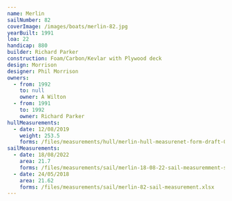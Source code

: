 ```yaml
---
name: Merlin
sailNumber: 82
coverImage: /images/boats/merlin-82.jpg
yearBuilt: 1991
loa: 22
handicap: 880
builder: Richard Parker
construction: Foam/Carbon/Kevlar with Plywood deck
design: Morrison
designer: Phil Morrison
owners:
  - from: 1992
    to: null
    owner: A Wilton
  - from: 1991
    to: 1992
    owner: Richard Parker
hullMeasurements:
  - date: 12/08/2019
    weight: 253.5
    forms: /files/measurements/hull/merlin-hull-measurenet-form-draft-01.xlsx
sailMeasurements:
  - date: 18/08/2022
    area: 21.7
    forms: /files/measurements/sail/merlin-18-08-22-sail-measuremment-spreadsheet-03.xlsx
  - date: 24/05/2018
    area: 21.62
    forms: /files/measurements/sail/merlin-82-sail-measurement.xlsx
---
```

